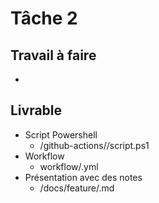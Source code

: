 # Tâche 2
## Travail à faire
- 
## Livrable
- Script Powershell
  - /github-actions//script.ps1
- Workflow
  - workflow/.yml
- Présentation avec des notes 
  - /docs/feature/.md